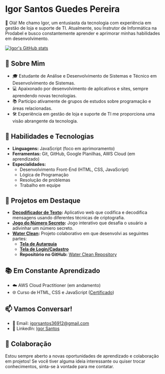 # Igor Santos Guedes Pereira

👋 Olá! Me chamo Igor, um entusiasta da tecnologia com experiência em gestão de loja e suporte de TI. Atualmente, sou Instrutor de Informática na Prodabel e busco constantemente aprender e aprimorar minhas habilidades em desenvolvimento.

[![Igor's GitHub stats](https://github-readme-stats.vercel.app/api?username=igorsantos2102&show_icons=true&theme=radical)](https://github.com/igorsantos2102)

## 🌱 Sobre Mim

- 🎓 Estudante de Análise e Desenvolvimento de Sistemas e Técnico em Desenvolvimento de Sistemas.
- 💻 Apaixonado por desenvolvimento de aplicativos e sites, sempre aprendendo novas tecnologias.
- 📚 Participo ativamente de grupos de estudos sobre programação e áreas relacionadas.
- 🛠️ Experiência em gestão de loja e suporte de TI me proporciona uma visão abrangente da tecnologia.

## 🚀 Habilidades e Tecnologias

- **Linguagens:** JavaScript (foco em aprimoramento)
- **Ferramentas:** Git, GitHub, Google Planilhas, AWS Cloud (em aprendizado)
- **Especialidades:**
    - Desenvolvimento Front-End (HTML, CSS, JavaScript)
    - Lógica de Programação
    - Resolução de problemas
    - Trabalho em equipe

## 💼 Projetos em Destaque

- **[Decodificador de Texto](https://igorsantos2102.github.io/projetos/decodificador-de-texto/index.html):** Aplicativo web que codifica e decodifica mensagens usando diferentes técnicas de criptografia.
- **[Jogo do Número Secreto](https://igorsantos2102.github.io/projetos/jogoDoNumeroSecreto/index.html):** Jogo interativo que desafia o usuário a adivinhar um número secreto.
- **[Water Clean](http://pi-proz.vercel.app/):** Projeto colaborativo em que desenvolvi as seguintes partes:
  - **[Tela de Autarquia](https://pi-proz.vercel.app/html/Cadastro_autarquia.html)**
  - **[Tela de Login/Cadastro](https://pi-proz.vercel.app/html/telaLogin.html)**
  - **Repositório no GitHub:** [Water Clean Repository](https://github.com/seurepositorio)

## 📚 Em Constante Aprendizado

- ☁️ AWS Cloud Practitioner (em andamento)
- 🌐 Curso de HTML, CSS e JavaScript ([Certificado](https://drive.google.com/file/d/10yvfOxcEIKp8rDbVzUK5lWW7qej2r8IJ/view))

## 📫 Vamos Conversar!

- 📧 Email: igorsantos36912@gmail.com
- 💼 LinkedIn: [Igor Santos](https://www.linkedin.com/in/igor-santos-a24bb5234/)

## 🤝 Colaboração

Estou sempre aberto a novas oportunidades de aprendizado e colaboração em projetos! Se você tiver alguma ideia interessante ou quiser trocar conhecimentos, sinta-se à vontade para me contatar.

